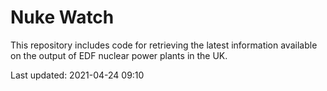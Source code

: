 # Nuke Watch

This repository includes code for retrieving the latest information available on the output of EDF nuclear power plants in the UK.

Last updated: 2021-04-24 09:10